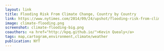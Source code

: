 ```yaml
---
layout: link
title: Flooding Risk From Climate Change, Country by Country
link: https://www.nytimes.com/2014/09/24/upshot/flooding-risk-from-climate-change-country-by-country.html
image: climate-flooding.png
screenshot: climate-flooding-big.png
coauthors: <a href="http://kpq.github.io/">Kevin Quealy</a>
tags: map,cartogram,environment,climate/weather
publication: NYT
---
```

